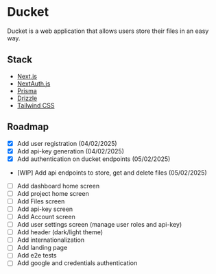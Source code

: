# Ducket

Ducket is a web application that allows users store their files in an easy way.

## Stack

- [Next.js](https://nextjs.org)
- [NextAuth.js](https://next-auth.js.org)
- [Prisma](https://prisma.io)
- [Drizzle](https://orm.drizzle.team)
- [Tailwind CSS](https://tailwindcss.com)

## Roadmap

- [x] Add user registration (04/02/2025)
- [x] Add api-key generation (04/02/2025)
- [x] Add authentication on ducket endpoints (05/02/2025)
- [WIP] Add api endpoints to store, get and delete files (05/02/2025)
- [ ] Add dashboard home screen
- [ ] Add project home screen
- [ ] Add Files screen
- [ ] Add api-key screen
- [ ] Add Account screen
- [ ] Add user settings screen (manage user roles and api-key)
- [ ] Add header (dark/light theme)
- [ ] Add internationalization
- [ ] Add landing page
- [ ] Add e2e tests
- [ ] Add google and credentials authentication

